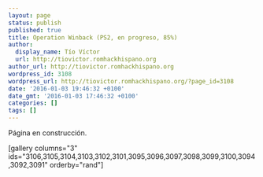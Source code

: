 ```yaml
---
layout: page
status: publish
published: true
title: Operation Winback (PS2, en progreso, 85%)
author:
  display_name: Tío Víctor
  url: http://tiovictor.romhackhispano.org
author_url: http://tiovictor.romhackhispano.org
wordpress_id: 3108
wordpress_url: http://tiovictor.romhackhispano.org/?page_id=3108
date: '2016-01-03 19:46:32 +0100'
date_gmt: '2016-01-03 17:46:32 +0100'
categories: []
tags: []
---
```

<p>Página en construcción.</p>
<p>[gallery columns="3" ids="3106,3105,3104,3103,3102,3101,3095,3096,3097,3098,3099,3100,3094,3092,3091" orderby="rand"]</p>

